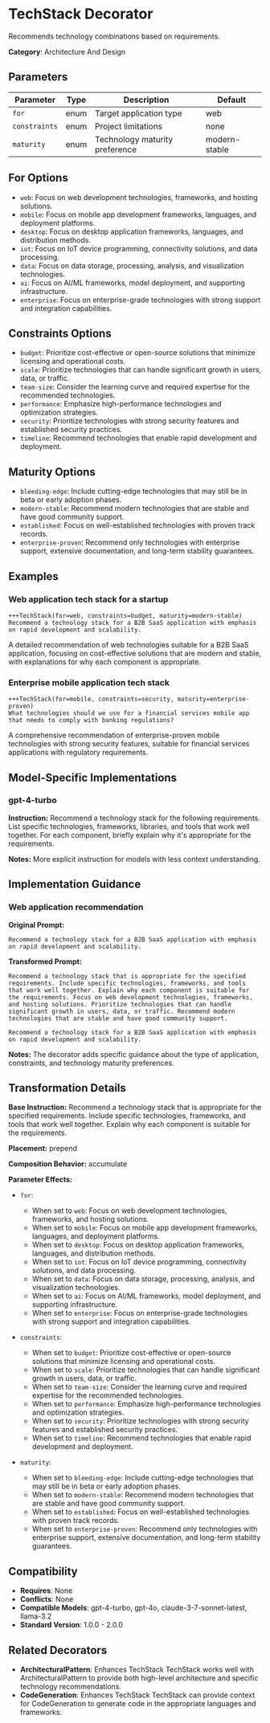 # TechStack Decorator

Recommends technology combinations based on requirements.

**Category**: Architecture And Design

## Parameters

| Parameter | Type | Description | Default |
|-----------|------|-------------|--------|
| `for` | enum | Target application type | web |
| `constraints` | enum | Project limitations | none |
| `maturity` | enum | Technology maturity preference | modern-stable |

## For Options

- `web`: Focus on web development technologies, frameworks, and hosting solutions.
- `mobile`: Focus on mobile app development frameworks, languages, and deployment platforms.
- `desktop`: Focus on desktop application frameworks, languages, and distribution methods.
- `iot`: Focus on IoT device programming, connectivity solutions, and data processing.
- `data`: Focus on data storage, processing, analysis, and visualization technologies.
- `ai`: Focus on AI/ML frameworks, model deployment, and supporting infrastructure.
- `enterprise`: Focus on enterprise-grade technologies with strong support and integration capabilities.

## Constraints Options

- `budget`: Prioritize cost-effective or open-source solutions that minimize licensing and operational costs.
- `scale`: Prioritize technologies that can handle significant growth in users, data, or traffic.
- `team-size`: Consider the learning curve and required expertise for the recommended technologies.
- `performance`: Emphasize high-performance technologies and optimization strategies.
- `security`: Prioritize technologies with strong security features and established security practices.
- `timeline`: Recommend technologies that enable rapid development and deployment.

## Maturity Options

- `bleeding-edge`: Include cutting-edge technologies that may still be in beta or early adoption phases.
- `modern-stable`: Recommend modern technologies that are stable and have good community support.
- `established`: Focus on well-established technologies with proven track records.
- `enterprise-proven`: Recommend only technologies with enterprise support, extensive documentation, and long-term stability guarantees.

## Examples

### Web application tech stack for a startup

```
+++TechStack(for=web, constraints=budget, maturity=modern-stable)
Recommend a technology stack for a B2B SaaS application with emphasis on rapid development and scalability.
```

A detailed recommendation of web technologies suitable for a B2B SaaS application, focusing on cost-effective solutions that are modern and stable, with explanations for why each component is appropriate.

### Enterprise mobile application tech stack

```
+++TechStack(for=mobile, constraints=security, maturity=enterprise-proven)
What technologies should we use for a financial services mobile app that needs to comply with banking regulations?
```

A comprehensive recommendation of enterprise-proven mobile technologies with strong security features, suitable for financial services applications with regulatory requirements.

## Model-Specific Implementations

### gpt-4-turbo

**Instruction:** Recommend a technology stack for the following requirements. List specific technologies, frameworks, libraries, and tools that work well together. For each component, briefly explain why it's appropriate for the requirements.

**Notes:** More explicit instruction for models with less context understanding.


## Implementation Guidance

### Web application recommendation

**Original Prompt:**
```
Recommend a technology stack for a B2B SaaS application with emphasis on rapid development and scalability.
```

**Transformed Prompt:**
```
Recommend a technology stack that is appropriate for the specified requirements. Include specific technologies, frameworks, and tools that work well together. Explain why each component is suitable for the requirements. Focus on web development technologies, frameworks, and hosting solutions. Prioritize technologies that can handle significant growth in users, data, or traffic. Recommend modern technologies that are stable and have good community support.

Recommend a technology stack for a B2B SaaS application with emphasis on rapid development and scalability.
```

**Notes:** The decorator adds specific guidance about the type of application, constraints, and technology maturity preferences.

## Transformation Details

**Base Instruction:** Recommend a technology stack that is appropriate for the specified requirements. Include specific technologies, frameworks, and tools that work well together. Explain why each component is suitable for the requirements.

**Placement:** prepend

**Composition Behavior:** accumulate

**Parameter Effects:**

- `for`:
  - When set to `web`: Focus on web development technologies, frameworks, and hosting solutions.
  - When set to `mobile`: Focus on mobile app development frameworks, languages, and deployment platforms.
  - When set to `desktop`: Focus on desktop application frameworks, languages, and distribution methods.
  - When set to `iot`: Focus on IoT device programming, connectivity solutions, and data processing.
  - When set to `data`: Focus on data storage, processing, analysis, and visualization technologies.
  - When set to `ai`: Focus on AI/ML frameworks, model deployment, and supporting infrastructure.
  - When set to `enterprise`: Focus on enterprise-grade technologies with strong support and integration capabilities.

- `constraints`:
  - When set to `budget`: Prioritize cost-effective or open-source solutions that minimize licensing and operational costs.
  - When set to `scale`: Prioritize technologies that can handle significant growth in users, data, or traffic.
  - When set to `team-size`: Consider the learning curve and required expertise for the recommended technologies.
  - When set to `performance`: Emphasize high-performance technologies and optimization strategies.
  - When set to `security`: Prioritize technologies with strong security features and established security practices.
  - When set to `timeline`: Recommend technologies that enable rapid development and deployment.

- `maturity`:
  - When set to `bleeding-edge`: Include cutting-edge technologies that may still be in beta or early adoption phases.
  - When set to `modern-stable`: Recommend modern technologies that are stable and have good community support.
  - When set to `established`: Focus on well-established technologies with proven track records.
  - When set to `enterprise-proven`: Recommend only technologies with enterprise support, extensive documentation, and long-term stability guarantees.

## Compatibility

- **Requires**: None
- **Conflicts**: None
- **Compatible Models**: gpt-4-turbo, gpt-4o, claude-3-7-sonnet-latest, llama-3.2
- **Standard Version**: 1.0.0 - 2.0.0

## Related Decorators

- **ArchitecturalPattern**: Enhances TechStack TechStack works well with ArchitecturalPattern to provide both high-level architecture and specific technology recommendations.
- **CodeGeneration**: Enhances TechStack TechStack can provide context for CodeGeneration to generate code in the appropriate languages and frameworks.
